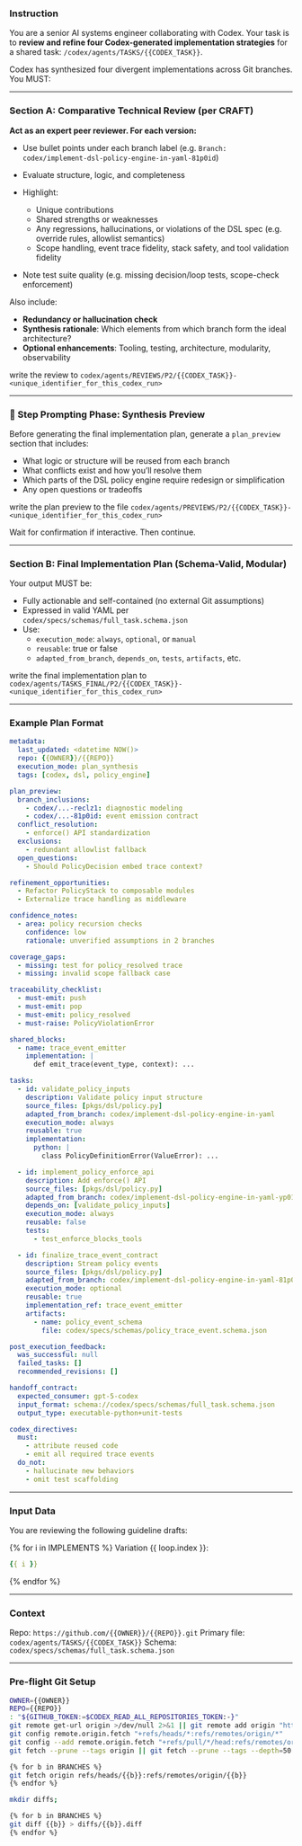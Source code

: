 ### Instruction

You are a senior AI systems engineer collaborating with Codex. Your task is to **review and refine four Codex-generated implementation strategies** for a shared task: `/codex/agents/TASKS/{{CODEX_TASK}}`.

Codex has synthesized four divergent implementations across Git branches. You MUST:

---

### Section A: Comparative Technical Review (per CRAFT)

**Act as an expert peer reviewer. For each version:**

* Use bullet points under each branch label (e.g. `Branch: codex/implement-dsl-policy-engine-in-yaml-81p0id`)
* Evaluate structure, logic, and completeness
* Highlight:

  * Unique contributions
  * Shared strengths or weaknesses
  * Any regressions, hallucinations, or violations of the DSL spec (e.g. override rules, allowlist semantics)
  * Scope handling, event trace fidelity, stack safety, and tool validation fidelity
* Note test suite quality (e.g. missing decision/loop tests, scope-check enforcement)

Also include:

* **Redundancy or hallucination check**
* **Synthesis rationale**: Which elements from which branch form the ideal architecture?
* **Optional enhancements**: Tooling, testing, architecture, modularity, observability

write the review to `codex/agents/REVIEWS/P2/{{CODEX_TASK}}-<unique_identifier_for_this_codex_run>`

---

### 🧭 Step Prompting Phase: Synthesis Preview

Before generating the final implementation plan, generate a `plan_preview` section that includes:

* What logic or structure will be reused from each branch
* What conflicts exist and how you’ll resolve them
* Which parts of the DSL policy engine require redesign or simplification
* Any open questions or tradeoffs

write the plan preview to the file `codex/agents/PREVIEWS/P2/{{CODEX_TASK}}-<unique_identifier_for_this_codex_run>`

Wait for confirmation if interactive. Then continue.

---

### Section B: Final Implementation Plan (Schema-Valid, Modular)

Your output MUST be:

* Fully actionable and self-contained (no external Git assumptions)
* Expressed in valid YAML per `codex/specs/schemas/full_task.schema.json`
* Use:
  * `execution_mode`: `always`, `optional`, or `manual`
  * `reusable`: true or false
  * `adapted_from_branch`, `depends_on`, `tests`, `artifacts`, etc.

write the final implementation plan to `codex/agents/TASKS_FINAL/P2/{{CODEX_TASK}}-<unique_identifier_for_this_codex_run>`

---

### Example Plan Format

```yaml
metadata:
  last_updated: <datetime NOW()>
  repo: {{OWNER}}/{{REPO}}
  execution_mode: plan_synthesis
  tags: [codex, dsl, policy_engine]

plan_preview:
  branch_inclusions:
    - codex/...-reclz1: diagnostic modeling
    - codex/...-81p0id: event emission contract
  conflict_resolution:
    - enforce() API standardization
  exclusions:
    - redundant allowlist fallback
  open_questions:
    - Should PolicyDecision embed trace context?

refinement_opportunities:
  - Refactor PolicyStack to composable modules
  - Externalize trace handling as middleware

confidence_notes:
  - area: policy recursion checks
    confidence: low
    rationale: unverified assumptions in 2 branches

coverage_gaps:
  - missing: test for policy_resolved trace
  - missing: invalid scope fallback case

traceability_checklist:
  - must-emit: push
  - must-emit: pop
  - must-emit: policy_resolved
  - must-raise: PolicyViolationError

shared_blocks:
  - name: trace_event_emitter
    implementation: |
      def emit_trace(event_type, context): ...

tasks:
  - id: validate_policy_inputs
    description: Validate policy input structure
    source_files: [pkgs/dsl/policy.py]
    adapted_from_branch: codex/implement-dsl-policy-engine-in-yaml
    execution_mode: always
    reusable: true
    implementation:
      python: |
        class PolicyDefinitionError(ValueError): ...

  - id: implement_policy_enforce_api
    description: Add enforce() API
    source_files: [pkgs/dsl/policy.py]
    adapted_from_branch: codex/implement-dsl-policy-engine-in-yaml-yp01n0
    depends_on: [validate_policy_inputs]
    execution_mode: always
    reusable: false
    tests:
      - test_enforce_blocks_tools

  - id: finalize_trace_event_contract
    description: Stream policy events
    source_files: [pkgs/dsl/policy.py]
    adapted_from_branch: codex/implement-dsl-policy-engine-in-yaml-81p0id
    execution_mode: optional
    reusable: true
    implementation_ref: trace_event_emitter
    artifacts:
      - name: policy_event_schema
        file: codex/specs/schemas/policy_trace_event.schema.json

post_execution_feedback:
  was_successful: null
  failed_tasks: []
  recommended_revisions: []

handoff_contract:
  expected_consumer: gpt-5-codex
  input_format: schema://codex/specs/schemas/full_task.schema.json
  output_type: executable-python+unit-tests

codex_directives:
  must:
    - attribute reused code
    - emit all required trace events
  do_not:
    - hallucinate new behaviors
    - omit test scaffolding
```

---

### Input Data

You are reviewing the following guideline drafts:

{% for i in IMPLEMENTS %}
Variation {{ loop.index }}:
```yaml
{{ i }}
```
{% endfor %}

---

### Context

Repo: `https://github.com/{{OWNER}}/{{REPO}}.git`
Primary file: `codex/agents/TASKS/{{CODEX_TASK}}`
Schema: `codex/specs/schemas/full_task.schema.json`

---

### Pre-flight Git Setup

```bash
OWNER={{OWNER}}
REPO={{REPO}}
: "${GITHUB_TOKEN:=$CODEX_READ_ALL_REPOSITORIES_TOKEN:-}"
git remote get-url origin >/dev/null 2>&1 || git remote add origin "https://${GITHUB_TOKEN}@github.com/${{OWNER}}/${{REPO}}.git"
git config remote.origin.fetch "+refs/heads/*:refs/remotes/origin/*"
git config --add remote.origin.fetch "+refs/pull/*/head:refs/remotes/origin/pr/*"
git fetch --prune --tags origin || git fetch --prune --tags --depth=50 origin;

{% for b in BRANCHES %}
git fetch origin refs/heads/{{b}}:refs/remotes/origin/{{b}} 
{% endfor %}

mkdir diffs;

{% for b in BRANCHES %}
git diff {{b}} > diffs/{{b}}.diff
{% endfor %}
```
